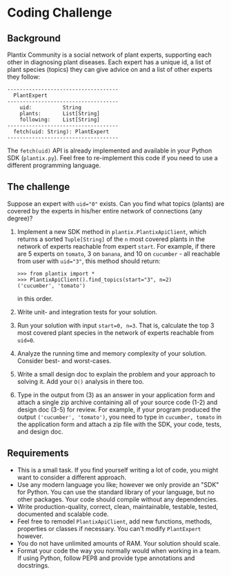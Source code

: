 # Coding Challenge 

## Background

Plantix Community is a social network of plant experts, supporting each other 
in diagnosing plant diseases. Each expert has a unique id, a list of plant 
species (topics) they can give advice on and a list of other experts they
follow:

```
------------------------------------
  PlantExpert
------------------------------------
    uid:          String
    plants:       List[String]
    following:    List[String]
------------------------------------
  fetch(uid: String): PlantExpert
------------------------------------
```

The `fetch(uid)` API is already implemented and available in your Python SDK
(`plantix.py`). Feel free to re-implement this code if you need to use a 
different programming language.


## The challenge

Suppose an expert with `uid="0"` exists. Can you find what topics (plants) 
are covered by the experts in his/her entire network of connections 
(any degree)?

1. Implement a new SDK method in `plantix.PlantixApiClient`, which returns 
   a sorted `Tuple[String]` of the `n` most covered plants in the network of 
   experts reachable from expert `start`. For example, if there are 5 experts 
   on `tomato`, 3 on `banana`, and 10 on `cucumber` - all reachable from user 
   with `uid="3"`, this method should return:
   
   ```
   >>> from plantix import *
   >>> PlantixApiClient().find_topics(start="3", n=2)
   ('cucumber', 'tomato')
   ```
   
   in this order.
2. Write unit- and integration tests for your solution.
3. Run your solution with input `start=0, n=3`. That is, calculate the top 3 
   most covered plant species in the network of experts reachable from `uid=0`.
4. Analyze the running time and memory complexity of your solution. Consider 
   best- and worst-cases.
5. Write a small design doc to explain the problem and your approach to solving
   it. Add your `O()` analysis in there too.
6. Type in the output from (3) as an answer in your application form and 
   attach a single zip archive containing all of your source code (1-2) and 
   design doc (3-5) for review. For example, if your program produced the 
   output `('cucumber', 'tomato')`, you need to type in `cucumber, tomato` in
   the application form and attach a zip file with the SDK, your code, tests,
   and design doc. 


## Requirements

- This is a small task. If you find yourself writing a lot of code, you might 
  want to consider a different approach. 
- Use any modern language you like; however we only provide an "SDK" for 
  Python. You can use the standard library of your language, but no other 
  packages. Your code should compile without any dependencies. 
- Write production-quality, correct, clean, maintainable, testable, tested, 
  documented and scalable code. 
- Feel free to remodel `PlantixApiClient`, add new functions, methods, 
  properties or classes if necessary. You can't modify `PlantExpert` however.
- You do not have unlimited amounts of RAM. Your solution should scale.
- Format your code the way you normally would when working in a team. If using 
  Python, follow PEP8 and provide type annotations and docstrings.
